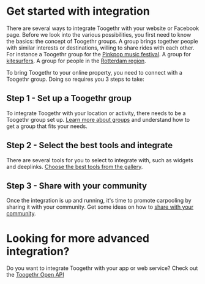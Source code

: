 Get started with integration
============================

There are several ways to integrate Toogethr with your website or Facebook page. Before we look into the various possibilities, you first need to know the basics: the concept of Toogethr groups. A group brings together people with similar interests or destinations, willing to share rides with each other. For instance a Toogethr group for the [Pinkpop music festival](https://m.toogethr.com/group/pinkpop). A group for [kitesurfers](https://m.toogethr.com/group/kitesurf-fone). A group for people in the [Rotterdam region](https://m.toogethr.com/group/rotterdam-centrum).

To bring Toogethr to your online property, you need to connect with a Toogethr group. Doing so requires you 3 steps to take:

## Step 1 - Set up a Toogethr group
To integrate Toogethr with your location or activity, there needs to be a Toogethr group set up. [Learn more about groups](/get-started/understanding_groups/) and understand how to get a group that fits your needs. 

## Step 2 - Select the best tools and integrate
There are several tools for you to select to integrate with, such as widgets and deeplinks. [Choose the best tools from the gallery](/get-started/choose-tools-from-gallery/). 

## Step 3 - Share with your community
Once the integration is up and running, it's time to promote carpooling by sharing it with your community. Get some ideas on how to [share with your community](/get-started/tell-your-community/).

# Looking for more advanced integration?
Do you want to integrate Toogethr with your app or web service? Check out the [Toogethr Open API](/toogethr-open-api/toogethr-open-api/)

